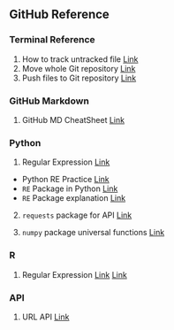 ## GitHub Reference

### Terminal Reference
1. How to track untracked file [Link](https://stackoverflow.com/questions/4161022/how-to-track-untracked-content)
2. Move whole Git repository [Link](https://developer.atlassian.com/blog/2016/01/totw-copying-a-full-git-repo/)
3. Push files to Git repository [Link](https://help.github.com/articles/adding-an-existing-project-to-github-using-the-command-line/)

### GitHub Markdown
1. GitHub MD CheatSheet [Link](https://github.com/adam-p/markdown-here/wiki/Markdown-Cheatsheet)

### Python
1. Regular Expression [Link](https://docs.python.org/3/howto/regex.html)
* Python RE Practice [Link](https://www.w3resource.com/python-exercises/re/)
* `RE` Package in Python [Link](https://docs.python.org/3/library/re.html)
* `RE` Package explanation [Link](https://www.machinelearningplus.com/python/python-regex-tutorial-examples/)

2. `requests` package for API [Link](http://docs.python-requests.org/en/master/user/quickstart/)

3. `numpy` package universal functions [Link](https://docs.scipy.org/doc/numpy-1.14.0/reference/ufuncs.html)

### R
1. Regular Expression [Link](http://r4ds.had.co.nz/strings.html) [Link](http://uc-r.github.io/regex)

### API
1. URL API [Link](https://github.com/gruns/furl/blob/master/API.md)
